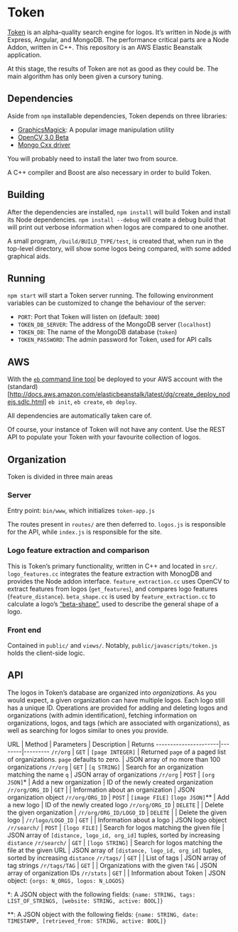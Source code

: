 # Token
[Token](http://www.tokn.ca) is an alpha-quality search engine for logos. It’s written in Node.js with Express, Angular, and MongoDB. The performance critical parts are a Node Addon, written in C++. This repository is an AWS Elastic Beanstalk application. 

At this stage, the results of Token are not as good as they could be. The main algorithm has only been given a cursory tuning.

## Dependencies
Aside from `npm` installable dependencies, Token depends on three libraries:

- [GraphicsMagick](http://www.graphicsmagick.org/): A popular image manipulation utility
- [OpenCV 3.0 Beta](https://github.com/Itseez/opencv)
- [Mongo Cxx driver](https://github.com/mongodb/mongo-cxx-driver/wiki/Download-and-Compile-the-Legacy-Driver)

You will probably need to install the later two from source.

A C++ compiler and Boost are also necessary in order to build Token.

## Building
After the dependencies are installed, `npm install` will build Token and install its Node dependencies. `npm install --debug` will create a debug build that will print out verbose information when logos are compared to one another.

A small program, `/build/BUILD_TYPE/test`, is created that, when run in the top-level directory, will show some logos being compared, with some added graphical aids. 

## Running
`npm start` will start a Token server running. The following environment variables can be customized to change the behaviour of the server:

- `PORT`: Port that Token will listen on (default: `3000`)
- `TOKEN_DB_SERVER`: The address of the MongoDB server (`localhost`)
- `TOKEN_DB`: The name of the MongoDB database (`token`)
- `TOKEN_PASSWORD`: The admin password for Token, used for API calls

## AWS
With the [`eb` command line tool](http://docs.aws.amazon.com/elasticbeanstalk/latest/dg/eb-cli3-getting-set-up.html) be deployed to your AWS account with the (standard)[http://docs.aws.amazon.com/elasticbeanstalk/latest/dg/create_deploy_nodejs.sdlc.html] `eb init`, `eb create`, `eb deploy`.

All dependencies are automatically taken care of.

Of course, your instance of Token will not have any content. Use the REST API to populate your Token with your favourite collection of logos.

## Organization
Token is divided in three main areas

### Server
Entry point: `bin/www`, which initializes `token-app.js`

The routes present in `routes/` are then deferred to. `logos.js` is responsible for the API, while `index.js` is responsible for the site.

### Logo feature extraction and comparison
This is Token’s primary functionality, written in C++ and located in `src/`. `logo_features.cc` integrates the feature extraction with MonogDB and provides the Node addon interface. `feature_extraction.cc` uses OpenCV to extract features from logos (`get_features`), and compares logo features (`feature_distance`). `beta_shape.cc` is used by `feature_extraction.cc` to calculate a logo’s [“beta-shape”](http://www.researchgate.net/publication/260074839_Beta-Shape_Using_Delaunay-Based_Triangle_Erosion), used to describe the general shape of a logo.

### Front end
Contained in `public/` and `views/`. Notably, `public/javascripts/token.js` holds the client-side logic.

## API
The logos in Token’s database are organized into *organizations*. As you would expect, a given organization can have multiple logos. Each logo still has a unique ID. Operations are provided for adding and deleting logos and organizations (with admin identification), fetching information on organizations, logos, and tags (which are associated with organizations), as well as searching for logos similar to ones you provide.

URL                   | Method | Parameters | Description | Returns 
----------------------|--------|---------
`/r/org`                | `GET`    | `[page INTEGER]` | Returned `page` of a paged list of organizations. `page` defaults to zero. | JSON array of no more than 100 organizations
`/r/org`                | `GET`    | `[q STRING]` | Search for an organization matching the name `q` | JSON array of organizations
`/r/org`                | `POST`   | `[org JSON]`* | Add a new organization | ID of the newly created organization
`/r/org/ORG_ID`         | `GET`    | | Information about an organization | JSON organization object
`/r/org/ORG_ID`         | `POST`   | `[image FILE]` `[logo JSON]`** | Add a new logo | ID of the newly created logo
`/r/org/ORG_ID`         | `DELETE` | | Delete the given organization |
`/r/org/ORG_ID/LOGO_ID` | `DELETE` | | Delete the given logo |
`/r/logo/LOGO_ID`       | `GET`    | | Information about a logo | JSON logo object
`/r/search/`            | `POST`   | `[logo FILE]` | Search for logos matching the given file | JSON array of `[distance, logo_id, org_id]` tuples, sorted by increasing `distance`
`/r/search/`            | `GET`    | `[logo STRING]` | Search for logos matching the file at the given URL | JSON array of `[distance, logo_id, org_id]` tuples, sorted by increasing `distance`
`/r/tags/`              | `GET`    | | List of tags | JSON array of tag strings
`/r/tags/TAG`           | `GET`    | | Organizations with the given `TAG` | JSON array of organization IDs
`/r/stats`              | `GET`    | | Information about Token | JSON object: `{orgs: N_ORGS, logos: N_LOGOS}`

\*: A JSON object with the following fields: `{name: STRING, tags: LIST_OF_STRINGS, [website: STRING, active: BOOL]}`

\*\*: A JSON object with the following fields: `{name: STRING, date: TIMESTAMP, [retrieved_from: STRING, active: BOOL]}`
